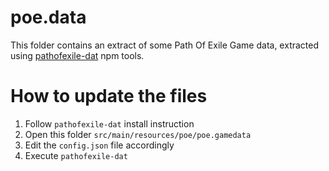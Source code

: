 # poe.data

This folder contains an extract of some Path Of Exile Game data, extracted using [pathofexile-dat](https://github.com/SnosMe/poe-dat-viewer/blob/master/lib/README.md) npm tools.

# How to update the files

1. Follow `pathofexile-dat` install instruction
2. Open this folder `src/main/resources/poe/poe.gamedata`
3. Edit the `config.json` file accordingly 
4. Execute `pathofexile-dat`


